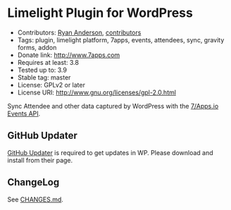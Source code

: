 # Limelight Plugin for WordPress
* Contributors: [Ryan Anderson](https://github.com/andersryanc), [contributors](https://github.com/sevenapps/github-updater/graphs/contributors)
* Tags: plugin, limelight platform, 7apps, events, attendees, sync, gravity forms, addon
* Donate link: http://www.7apps.com
* Requires at least: 3.8
* Tested up to: 3.9
* Stable tag: master
* License: GPLv2 or later
* License URI: http://www.gnu.org/licenses/gpl-2.0.html

Sync Attendee and other data captured by WordPress with the [7/Apps.io Events API](http://events.7apps.io/).

## GitHub Updater

[GitHub Updater](https://github.com/afragen/github-updater) is required to get updates in WP. Please download and install from their page.

## ChangeLog

See [CHANGES.md](CHANGES.md).
